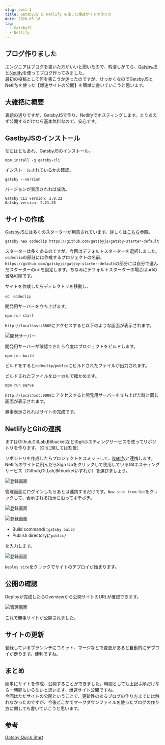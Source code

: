 ```yaml
---
slug: post-1
title: GatsbyJS と Netlify を使った爆速サイトの作り方
date: 2020-05-16
tag:
  - GatsbyJS
  - Netlify
---
```


## ブログ作りました
エンジニアはブログを書いた方がいいと聞いたので、暇潰しがてら、[GatsbyJS](https://www.gatsbyjs.org/)と[Netlify](https://www.netlify.com/)を使ってブログ作ってみました。  
最初の投稿として何を書こうか迷ったのですが、せっかくなのでGatsbyJSとNetlifyを使った【爆速サイトの公開】を簡単に書いていこうと思います。

## 大雑把に概要
表題の通りですが、GatsbyJSで作り、Netlifyでホスティングします。とりあえず公開するだけなら基本無料なので、安心です。

## GastbyJSのインストール
なにはともあれ、GatsbyJSのインストール。

```bash:title=shell
npm install -g gatsby-cli
```

インストールされているかの確認。

```bash:title=shell
gatsby --version
```

バージョンが表示されれば成功。

```bash:title=shell
Gatsby CLI version: 2.8.22
Gatsby version: 2.21.20
```

## サイトの作成
GatsbyJSには多くのスターターが用意されています。詳しくは[こちら](https://www.gatsbyjs.org/starters/?v=2)参照。

```bash:title=shell
gatsby new codeclip https://github.com/gatsbyjs/gatsby-starter-default
```

スターターは多くあるのですが、今回はデフォルトスターターを選択しました。`codeclip`の部分には作成するプロジェクトの名前、`https://github.com/gatsbyjs/gatsby-starter-default`の部分には自分で選んだスターターのurlを設定します。ちなみにデフォルトスターターの場合はurlの省略可能です。

サイトを作成したらディレクトリを移動し、
```bash:title=shell
cd　codeclip
```

開発用サーバーを立ち上げます。
```bash:title=shell
npm run start
```

`http://localhost:8000`にアクセスすると以下のような画面が表示されます。

![開発サーバー](./image-1.png)

開発用サーバーが確認できたら今度はプロジェクトをビルドします。
```bash:title=shell
npm run build
```

ビルドをすると`codeclip/public`にビルドされたファイルが出力されます。

ビルドされたファイルをローカルで確かめます。
```bash:title=shell
npm run serve
```

`http://localhost:9000`にアクセスすると開発用サーバーを立ち上げた時と同じ画面が表示されます。

無事表示されればサイトの完成です。

## NetlifyとGitの連携
まずはGithub,GitLab,Bitbucketなどのgitホスティングサービスを使ってリポジトリを作ります。（Gitに関しては割愛）

リポジトリを作成したらプロジェクトをコミットして、[Netlify](https://www.netlify.com/)と連携します。Netlifyのサイトに飛んだらSign Upをクリックして使用しているGitホスティングサービス（Github,GitLab,Bitbucketいずれか）を選びましょう。

![登録画面](./image-2.jpg)

管理画面にログインしたらあとは連携するだけです。`New site from Git`をクリックして、表示される指示に沿ってポチポチ。

![登録画面](./image-3.png)

![登録画面](./image-4.png)

- Build commandに`gatsby build`
- Publish directoryに`public/`

を入力します。

![登録画面](./image-5.png)

`Deploy site`をクリックでサイトのデプロイが始まります。

## 公開の確認

Deployが完成したらOverviewから公開サイトのURLが確認できます。

![管理画面](./image-6.jpg)

これで無事サイトが公開されました。

## サイトの更新
登録しているブランンチにコミット、マージなどで変更があると自動的にデプロイが走ります。便利ですね。

## まとめ
簡単にサイトを作成、公開することができました。時間としても上記手順だけなら一時間もいらないと思います。爆速サイト公開ですね。  
今回はただサイトの公開ということで、更新性のあるブログの作り方までには触れなかったのですが、今後どこかでマークダウンファイルを使ったブログの作り方に関しても書いていこうと思います。

## 参考
[Gatsby Quick Start](https://www.gatsbyjs.org/docs/quick-start)